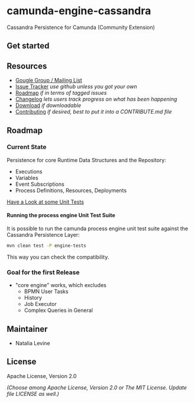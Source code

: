 # camunda-engine-cassandra

Cassandra Persistence for Camunda (Community Extension)

## Get started

## Resources

* [Gougle Group / Mailing List](https://groups.google.com/forum/?fromgroups&hl=en#!forum/camunda-bpm-dev)
* [Issue Tracker](link-to-issue-tracker) _use github unless you got your own_
* [Roadmap](link-to-issue-tracker-filter) _if in terms of tagged issues_
* [Changelog](link-to-changelog) _lets users track progress on what has been happening_
* [Download](link-to-downloadable-archive) _if downloadable_
* [Contributing](link-to-contribute-guide) _if desired, best to put it into a CONTRIBUTE.md file_

## Roadmap

### Current State

Persistence for core Runtime Data Structures and the Repository: 
* Executions
* Variables
* Event Subscriptions
* Process Definitions, Resources, Deployments

[Have a Look at some Unit Tests](https://github.com/camunda/camunda-engine-cassandra/blob/master/src/test/java/org/camunda/bpm/engine/cassandra/ExampleTest.java)

#### Running the process engine Unit Test Suite

It is possible to run the camunda process engine unit test suite against the Cassandra Persistence Layer:

```bash
mvn clean test -P engine-tests
```

This way you can check the compatibility.

### Goal for the first Release

* "core engine" works, which excludes
    * BPMN User Tasks
    * History
    * Job Executor
    * Complex Queries in General
    
## Maintainer

* Natalia Levine

## License

Apache License, Version 2.0

_(Choose among Apache License, Version 2.0 or The MIT License. Update file LICENSE as well.)_
